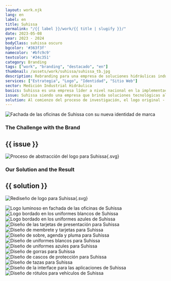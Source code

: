 ```yaml
---
layout: work.njk 
lang: en
label: en
title: Suhissa
permalink: "/{{ label }}/work/{{ title | slugify }}/"
date: 2023-05-08
year: 2023 - 2024
bodyClass: suhissa oscuro
bgcolor: '#363f3f'
namecolor: '#bfc9c9'
textcolor: '#34c351'
category: Branding
tags: ["work", "branding", "destacado", "en"]
thumbnail: /assets/work/suhissa/suhissa_tb.jpg
description: Rebranding para una empresa de soluciones hidráulicas industriales
services: ["Estrategia", "Logo", "Identidad", "Sitio Web"]
sector: Medición Industrial Hidráulica
basics: Suhissa es una empresa líder a nivel nacional en la implementación de tecnologías para la medición de flujos, con 15 años de servicio continuo, encargada de la asesoría y elaboración de proyectos de ingeniería hidráulica, integrando productos y servicios para brindar soluciones innovadoras en el manejo de las aguas nacionales y procesos industriales.
issue: Suhissa siendo una empresa que brinda soluciones tecnológicas al sector industrial a nivel nacional, tiene un alcance importante y cuenta con clientes que son referencia en sus respectivos mercados, no obstante, aún recibían llamadas de particulares buscando piezas a granel para sus instalaciones en casa. La razón de que se diera esta confusión, radicaba principalmente en que su mensaje no era del todo claro, generaba confusión. Era necesario una reestructuración en su comunicación, tanto en el fondo como en la forma.
solution: Al comienzo del proceso de investigación, el logo original - una representación figurativa de una gota - nunca formó parte de aquello que sufriría alguna modificación o actualización, sin embargo, conforme se avanzaba en la estrategia, resultaba cada vez mas evidente que este no representaba aquello que hacían de Suhissa especial. Su aporte no era el agua, sino la medición de esta a través de tecnología en software y hardware, así como válvulas y precisión telemétrica. El problema fue más evidente cuando decidimos usar su logo original sobre un garrafón de agua o una lavandería, a modo de ejemplo de como no estaba enfocado en lo que ellos realmente hacían, pues ese logo podría funcionar bien en los dos ejemplos anteriores. Lo importante era representar en primer lugar a la tecnología detrás para la medición del agua, por tal motivo se abstraen conceptos como los sistemas de medición (código) y telemetría, el mundo como medio donde se mide, la sonrisa de un buen servicio ofrecido, fortaleza detectada durante el proceso de investigación, y como elemento secundario pero aún relevante, la gota de agua. Con estos 4 elementos se crea un nuevo logo, desde donde se extiende para dar lugar a una identidad moderna, tecnológica y sobre todo, industrial.
---
```


![Fachada de las oficinas de Suhissa con su nueva identidad de marca](/assets/work/suhissa/suhissa_foto_fachada.jpg)

<div class="column__2">
    <div class="col__left">
        <h3>The Challenge with the Brand</h3>
    </div>
    <div class="col__right">
        <h2>{{ issue }}</h2>
    </div>
</div>

![Proceso de abstracción del logo para Suhissa](/assets/work/suhissa/suhissa_logo_proceso.svg){.svg}

<div class="column__2 work__column__2">
    <div class="col__left">
        <h3>Our Solution and the Result</h3>
    </div>
    <div class="col__right">
        <h2>{{ solution }}</h2>
    </div>
</div>

![Rediseño de logo para Suhissa](/assets/work/suhissa/suhissa_logo.svg){.svg}

![Logo luminoso en fachada de las oficinas de Suhissa](/assets/work/suhissa/suhissa_foto_logo_fachada.jpg)
![Logo bordado en los uniformes blancos de Suhissa](/assets/work/suhissa/suhissa_logo_bordado_blanco.jpg)
![Logo bordado en los uniformes azules de Suhissa](/assets/work/suhissa/suhissa_logo_bordado_azul.jpg)
![Diseño de las tarjetas de presentación para Suhissa](/assets/work/suhissa/suhissa_tarjetas.jpg)
![Diseño de membrete y tarjetas para Suhissa](/assets/work/suhissa/suhissa_papeleria_tubos.jpg)
![Diseño de sobre, agenda y pluma para Suhissa](/assets/work/suhissa/suhissa_sobrepluma.jpg)
![Diseño de uniformes blancos para Suhissa](/assets/work/suhissa/suhissa_uniforme_blanco.jpg)
![Diseño de uniformes azules para Suhissa](/assets/work/suhissa/suhissa_uniforme.jpg)
![Diseño de gorras para Suhissa](/assets/work/suhissa/suhissa_gorra.jpg)
![Diseño de cascos de protección para Suhissa](/assets/work/suhissa/suhissa_cascos.jpg)
![Diseño de tazas para Suhissa](/assets/work/suhissa/suhissa_tazas.jpg)
![Diseño de la interface para las aplicaciones de Suhissa](/assets/work/suhissa/suhissa_sistemas.jpg)
![Diseño de rótulos para vehículos de Suhissa](/assets/work/suhissa/suhissa_vehiculos.jpg)